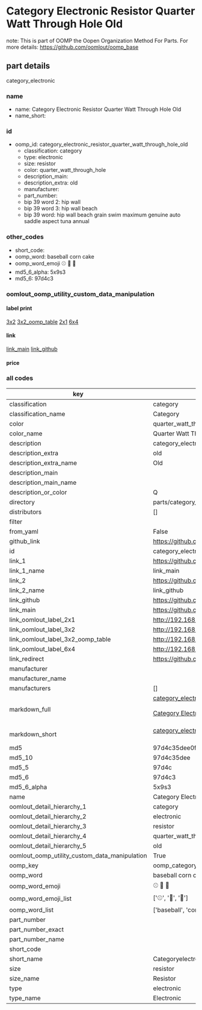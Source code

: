 # Category Electronic Resistor Quarter Watt Through Hole Old  

note: This is part of OOMP the Oopen Organization Method For Parts. For more details: https://github.com/oomlout/oomp_base

##  part details
  



category_electronic



### name
* name: Category Electronic Resistor Quarter Watt Through Hole Old
* name_short: 
### id
* oomp_id: category_electronic_resistor_quarter_watt_through_hole_old
  * classification: category
  * type: electronic
  * size: resistor
  * color: quarter_watt_through_hole
  * description_main: 
  * description_extra: old
  * manufacturer: 
  * part_number: 
  * bip 39 word 2: hip wall
  * bip 39 word 3: hip wall beach
  * bip 39 word: hip wall beach grain swim maximum genuine auto saddle aspect tuna annual

### other_codes
* short_code: 
* oomp_word: baseball corn cake
* oomp_word_emoji :baseball: :corn: :cake:
* md5_6_alpha: 5x9s3
* md5_6: 97d4c3






### oomlout_oomp_utility_custom_data_manipulation
#### label print
[3x2](http://192.168.1.245:1112/?label=oomp%205x9s3)
[3x2_oomp_table](http://192.168.1.108:1112/?label=oomp%205x9s3)
[2x1](http://192.168.1.242:1112/?label=oomp%205x9s3)
[6x4](http://192.168.1.55:1112/?label=oomp%205x9s3)    

#### link

[link_main](https://github.com/oomlout/oomlout_oomp_version_1_messy/tree/main/parts/category_electronic_resistor_quarter_watt_through_hole_old) [link_github](https://github.com/oomlout/oomlout_oomp_version_1_messy/tree/main/parts/category_electronic_resistor_quarter_watt_through_hole_old)                             

#### price







### all codes 
| key | value |  
| --- | --- |  
| classification | category |  
| classification_name | Category |  
| color | quarter_watt_through_hole |  
| color_name | Quarter Watt Through Hole |  
| description | category_electronic |  
| description_extra | old |  
| description_extra_name | Old |  
| description_main |  |  
| description_main_name |  |  
| description_or_color | Q  |  
| directory | parts/category_electronic_resistor_quarter_watt_through_hole_old |  
| distributors | [] |  
| filter |  |  
| from_yaml | False |  
| github_link | https://github.com/oomlout/oomlout_oomp_part_src/tree/main/parts/category_electronic_resistor_quarter_watt_through_hole_old |  
| id | category_electronic_resistor_quarter_watt_through_hole_old |  
| link_1 | https://github.com/oomlout/oomlout_oomp_version_1_messy/tree/main/parts/category_electronic_resistor_quarter_watt_through_hole_old |  
| link_1_name | link_main |  
| link_2 | https://github.com/oomlout/oomlout_oomp_version_1_messy/tree/main/parts/category_electronic_resistor_quarter_watt_through_hole_old |  
| link_2_name | link_github |  
| link_github | https://github.com/oomlout/oomlout_oomp_version_1_messy/tree/main/parts/category_electronic_resistor_quarter_watt_through_hole_old |  
| link_main | https://github.com/oomlout/oomlout_oomp_version_1_messy/tree/main/parts/category_electronic_resistor_quarter_watt_through_hole_old |  
| link_oomlout_label_2x1 | http://192.168.1.242:1112/?label=oomp%205x9s3 |  
| link_oomlout_label_3x2 | http://192.168.1.245:1112/?label=oomp%205x9s3 |  
| link_oomlout_label_3x2_oomp_table | http://192.168.1.108:1112/?label=oomp%205x9s3 |  
| link_oomlout_label_6x4 | http://192.168.1.55:1112/?label=oomp%205x9s3 |  
| link_redirect | https://github.com/oomlout/oomlout_oomp_version_1_messy/tree/main/parts/category_electronic_resistor_quarter_watt_through_hole_old |  
| manufacturer |  |  
| manufacturer_name |  |  
| manufacturers | [] |  
| markdown_full | [category_electronic_resistor_quarter_watt_through_hole_old](none)<br>[](none)<br>[Category Electronic Resistor Quarter Watt Through Hole Old](none)<br><br> |  
| markdown_short | [category_electronic_resistor_quarter_watt_through_hole_old](none)<br><br> |  
| md5 | 97d4c35dee0f8c2a25edf65826fdab5f |  
| md5_10 | 97d4c35dee |  
| md5_5 | 97d4c |  
| md5_6 | 97d4c3 |  
| md5_6_alpha | 5x9s3 |  
| name | Category Electronic Resistor Quarter Watt Through Hole Old |  
| oomlout_detail_hierarchy_1 | category |  
| oomlout_detail_hierarchy_2 | electronic |  
| oomlout_detail_hierarchy_3 | resistor |  
| oomlout_detail_hierarchy_4 | quarter_watt_through_hole |  
| oomlout_detail_hierarchy_5 | old |  
| oomlout_oomp_utility_custom_data_manipulation | True |  
| oomp_key | oomp_category_electronic_resistor_quarter_watt_through_hole_old |  
| oomp_word | baseball corn cake |  
| oomp_word_emoji | :baseball: :corn: :cake: |  
| oomp_word_emoji_list | [':baseball:', ':corn:', ':cake:'] |  
| oomp_word_list | ['baseball', 'corn', 'cake'] |  
| part_number |  |  
| part_number_exact |  |  
| part_number_name |  |  
| short_code |  |  
| short_name | Categoryelectronic |  
| size | resistor |  
| size_name | Resistor |  
| type | electronic |  
| type_name | Electronic |  
